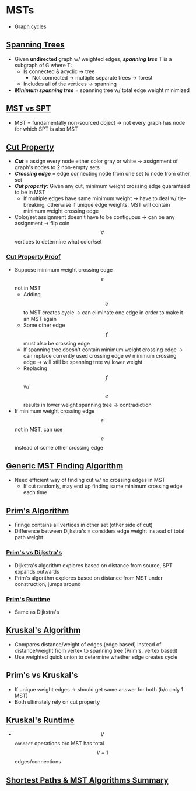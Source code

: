 # MSTs
* [Graph cycles](https://docs.google.com/presentation/d/1_6He8y70rmYI2ApbB8NisN4ws870i0zTFpbUpwMdctQ/edit#slide=id.g85b829717_0_177)

## [Spanning Trees](https://docs.google.com/presentation/d/1_6He8y70rmYI2ApbB8NisN4ws870i0zTFpbUpwMdctQ/edit#slide=id.g5347e2c8f_220)
* Given **undirected** graph w/ weighted edges, ***spanning tree*** T is a subgraph of G where T:
    * Is connected & acyclic → tree
        * Not connected → multiple separate trees → forest
    * Includes all of the vertices → spanning
* ***Minimum spanning tree*** = spanning tree w/ total edge weight minimized

## [MST vs SPT](https://docs.google.com/presentation/d/1_6He8y70rmYI2ApbB8NisN4ws870i0zTFpbUpwMdctQ/edit#slide=id.g8dda9da1a73768a_19)
* MST = fundamentally non-sourced object → not every graph has node for which SPT is also MST

## [Cut Property](https://docs.google.com/presentation/d/1_6He8y70rmYI2ApbB8NisN4ws870i0zTFpbUpwMdctQ/edit#slide=id.g5347e2c8f_2179)
* ***Cut*** = assign every node either color gray or white → assignment of graph's nodes to 2 non-empty sets
* ***Crossing edge*** = edge connecting node from one set to node from other set
* ***Cut property:*** Given any cut, minimum weight crossing edge guaranteed to be in MST
    * If multiple edges have same minimum weight → have to deal w/ tie-breaking, otherwise if unique edge weights, MST will contain minimum weight crossing edge
* Color/set assignment doesn't have to be contiguous → can be any assignment → flip coin $$\forall$$ vertices to determine what color/set

### [Cut Property Proof](https://docs.google.com/presentation/d/1_6He8y70rmYI2ApbB8NisN4ws870i0zTFpbUpwMdctQ/edit#slide=id.g5347e2c8f_2202)
* Suppose minimum weight crossing edge $$e$$ not in MST
    * Adding $$e$$ to MST creates cycle → can eliminate one edge in order to make it an MST again
    * Some other edge $$f$$ must also be crossing edge
    * If spanning tree doesn't contain minimum weight crossing edge → can replace currently used crossing edge w/ minimum crossing edge → will still be spanning tree w/ lower weight
    * Replacing $$f$$ w/ $$e$$ results in lower weight spanning tree → contradiction
* If minimum weight crossing edge $$e$$ not in MST, can use $$e$$ instead of some other crossing edge

## [Generic MST Finding Algorithm](https://docs.google.com/presentation/d/1_6He8y70rmYI2ApbB8NisN4ws870i0zTFpbUpwMdctQ/edit#slide=id.g5347e2c8f_2208)
* Need efficient way of finding cut w/ no crossing edges in MST
    * If cut randomly, may end up finding same minimum crossing edge each time

## [Prim's Algorithm](https://docs.google.com/presentation/d/1_6He8y70rmYI2ApbB8NisN4ws870i0zTFpbUpwMdctQ/edit#slide=id.g772f8a8e2_0_28)
* Fringe contains all vertices in other set (other side of cut)
* Difference between Dijkstra's = considers edge weight instead of total path weight

### [Prim's vs Dijkstra's](https://docs.google.com/presentation/d/1_6He8y70rmYI2ApbB8NisN4ws870i0zTFpbUpwMdctQ/edit#slide=id.g772f8a8e2_0_44)
* Dijkstra's algorithm explores based on distance from source, SPT expands outwards
* Prim's algorithm explores based on distance from MST under construction, jumps around

### [Prim's Runtime](https://docs.google.com/presentation/d/1_6He8y70rmYI2ApbB8NisN4ws870i0zTFpbUpwMdctQ/edit#slide=id.g772f8a8e2_0_83)
* Same as Dijkstra's

## [Kruskal's Algorithm](https://docs.google.com/presentation/d/1_6He8y70rmYI2ApbB8NisN4ws870i0zTFpbUpwMdctQ/edit#slide=id.g5347e2c8f_2213)
* Compares distance/weight of edges (edge based) instead of distance/weight from vertex to spanning tree (Prim's, vertex based)
* Use weighted quick union to determine whether edge creates cycle

## Prim's vs Kruskal's
* If unique weight edges → should get same answer for both (b/c only 1 MST)
* Both ultimately rely on cut property

## [Kruskal's Runtime](https://docs.google.com/presentation/d/1_6He8y70rmYI2ApbB8NisN4ws870i0zTFpbUpwMdctQ/edit#slide=id.g772f8a8e2_0_110)
* $$V$$ `connect` operations b/c MST has total $$V - 1$$ edges/connections

## [Shortest Paths & MST Algorithms Summary](https://docs.google.com/presentation/d/1_6He8y70rmYI2ApbB8NisN4ws870i0zTFpbUpwMdctQ/edit#slide=id.g772f8a8e2_0_122)
